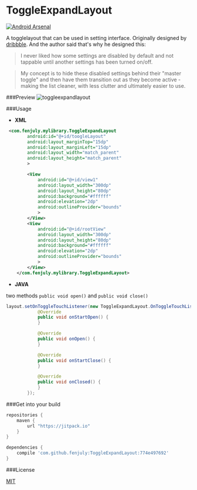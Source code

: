 # ToggleExpandLayout
[![Android Arsenal](https://img.shields.io/badge/Android%20Arsenal-ToggleExpandLayout-brightgreen.svg?style=flat)](http://android-arsenal.com/details/1/2412)

A togglelayout that can be used in setting interface.
Originally designed by [dribbble](https://dribbble.com/shots/2211566-Android-Toggle-Behaviour).
And the author said that's why he designed this:
>I never liked how some settings are disabled by default and not tappable until another settings has been turned on/off.

>My concept is to hide these disabled settings behind their "master toggle" and then have them transition out as they become active - making the list cleaner, with less clutter and ultimately easier to use.


###Preview
![toggleexpandlayout](http://i.imgur.com/xEy5sr9.gif)

###Usage
* **XML**
```xml
 <com.fenjuly.mylibrary.ToggleExpandLayout
        android:id="@+id/toogleLayout"
        android:layout_marginTop="15dp"
        android:layout_marginLeft="15dp"
        android:layout_width="match_parent"
        android:layout_height="match_parent"
        >

        <View
            android:id="@+id/view1"
            android:layout_width="300dp"
            android:layout_height="80dp"
            android:background="#ffffff"
            android:elevation="2dp"
            android:outlineProvider="bounds"
            >
        </View>
        <View
            android:id="@+id/rootView"
            android:layout_width="300dp"
            android:layout_height="80dp"
            android:background="#ffffff"
            android:elevation="2dp"
            android:outlineProvider="bounds"
            >
        </View>
    </com.fenjuly.mylibrary.ToggleExpandLayout>
```

* **JAVA**

two methods `public void open()` and `public void close()`

```java
layout.setOnToggleTouchListener(new ToggleExpandLayout.OnToggleTouchListener() {
            @Override
            public void onStartOpen() {
            }

            @Override
            public void onOpen() {
            }

            @Override
            public void onStartClose() {
            }

            @Override
            public void onClosed() {
            }
        });
  ```

###Get into your build
```gradle
repositories {
    maven {
        url "https://jitpack.io"
    }
}

dependencies {
    compile 'com.github.fenjuly:ToggleExpandLayout:774e497692'
}
```
  
###License
  
[MIT](https://github.com/fenjuly/ToggleExpandLayout/raw/master/LICENSE)
